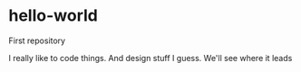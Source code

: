 # hello-world
First repository

I really like to code things. And design stuff I guess. We'll see where it leads
